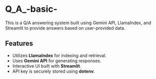 # Q_A_-basic-
This is a Q/A answering system built using Gemini API, LlamaIndex, and Streamlit to provide answers based on user-provided data.

## Features
- Utilizes **LlamaIndex** for indexing and retrieval.
- Uses **Gemini API** for generating responses.
- Interactive UI built with **Streamlit**.
- API key is securely stored using **dotenv**.
